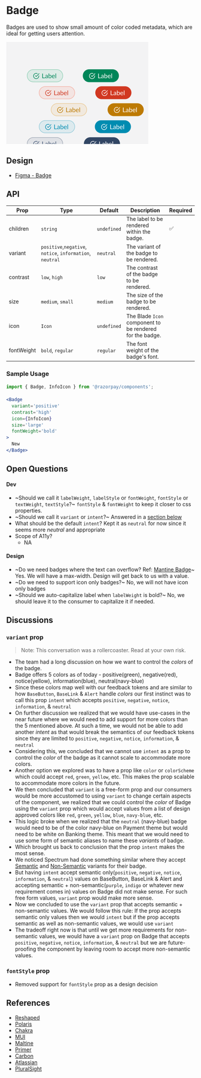 # Badge <!-- omit in toc -->
Badges are used to show small amount of color coded metadata, which are ideal for getting users attention.

<img src="./badge-thumbnail.png" width="380" />

## Design
- [Figma - Badge](https://www.figma.com/file/jubmQL9Z8V7881ayUD95ps/Blade---Payment-Light?node-id=8110%3A417)


## API

| Prop | Type | Default | Description | Required |
|---|---|---|---|---|
| children | `string` | `undefined` | The label to be rendered within the badge. | ✅ |
| variant | `positive`,`negative`, `notice`, `information`, `neutral` | `neutral` | The variant of the badge to be rendered. |  |
| contrast | `low`, `high` | `low` | The contrast of the badge to be rendered. |  |
| size | `medium`, `small` | `medium` | The size of the badge to be rendered. |  |
| icon | `Icon` | `undefined` | The Blade `Icon` component to be rendered for the badge. |  |
| fontWeight | `bold`, `regular` | `regular` | The font weight of the badge's font. |  |

### Sample Usage
```jsx
import { Badge, InfoIcon } from '@razorpay/components';

<Badge 
  variant='positive'
  contrast='high'
  icon={InfoIcon} 
  size='large' 
  fontWeight='bold'
>
  New
</Badge>
```

## Open Questions
#### Dev
- ~Should we call it `labelWeight`, `labelStyle` or `fontWeight`, `fontStyle` or `textWeight`, `textStyle`?~ `fontStyle` & `fontWeight` to keep it closer to css properties.
- ~Should we call it `variant` or `intent`?~ Answered in a [section below](#variant-prop)
- What should be the default `intent`? Kept it as `neutral` for now since it seems more _neutral_ and appropriate
- Scope of A11y?
  - NA

#### Design
- ~Do we need badges where the text can overflow? Ref: [Mantine Badge](https://mantine.dev/core/badge/#full-width-and-overflow)~ Yes. We will have a max-width. Design will get back to us with a value.
- ~Do we need to support icon only badges?~ No, we will not have icon only badges
- ~Should we auto-capitalize label when `labelWeight` is bold?~ No, we should leave it to the consumer to capitalize it if needed.

## Discussions
### `variant` prop
> Note: This conversation was a rollercoaster. Read at your own risk.
- The team had a long discussion on how we want to control the _colors_ of the badge. 
- Badge offers 5 colors as of today - positive(green), negative(red), notice(yellow), information(blue), neutral(navy-blue)
- Since these colors map well with our feedback tokens and are similar to how `BaseButton`, `BaseLink` & `Alert` handle _colors_ our first instinct was to call this prop `intent` which accepts `positive`, `negative`, `notice`, `information`, & `neutral`
- On further discussion we realized that we would have use-cases in the near future where we would need to add support for more colors than the 5 mentioned above. At such a time, we would not be able to add another _intent_ as that would break the semantics of our feedback tokens since they are limited to `positive`, `negative`, `notice`, `information`, & `neutral`
- Considering this, we concluded that we cannot use `intent` as a prop to control the _color_ of the badge as it cannot scale to accommodate more colors.
- Another option we explored was to have a prop like `color` or `colorScheme` which could accept `red`, `green`, `yellow`, etc. This makes the prop scalable to accommodate more colors in the future.
- We then concluded that `variant` is a free-form prop and our consumers would be more accustomed to using `variant` to change certain aspects of the component, we realized that we could control the _color_ of Badge using the `variant` prop which would accept values from a list of design approved colors like `red`, `green`, `yellow`, `blue`, `navy-blue`, etc.
- This logic broke when we realized that the `neutral` (navy-blue) badge would need to be of the color navy-blue on Payment theme but would need to be white on Banking theme. This meant that we would need to use some form of semantic aliases to name these _variants_ of badge. 
- Which brought us back to conclusion that the prop `intent` makes the most sense.
- We noticed Spectrum had done something similar where they accept [Semantic](https://opensource.adobe.com/spectrum-web-components/storybook/?path=/story/badge--semantic) and [Non-Semantic](https://opensource.adobe.com/spectrum-web-components/storybook/?path=/story/badge--non-semantic) variants for their badge.
- But having `intent` accept semantic only(`positive`, `negative`, `notice`, `information`, & `neutral`) values on BaseButton, BaseLink & Alert and accepting semantic + non-semantic(`purple`, `indigo` or whatever new requirement comes in) values on Badge did not make sense. For such free form values, `variant` prop would make more sense.
- Now we concluded to use the `variant` prop that accepts semantic + non-semantic values. We would follow this rule: If the prop accepts semantic only values then we would `intent` but if the prop accepts semantic as well as non-semantic values, we would use `variant`
- The tradeoff right now is that until we get more requirements for non-semantic values, we would have a `variant` prop on Badge that accepts `positive`, `negative`, `notice`, `information`, & `neutral` but we are future-proofing the component by leaving room to accept more non-semantic values.
### `fontStyle` prop
- Removed support for `fontStyle` prop as a design decision

## References
- [Reshaped](https://reshaped.so/content/docs/components/badge)
- [Polaris](https://polaris.shopify.com/components/badge)
- [Chakra](https://chakra-ui.com/docs/components/badge/)
- [MUI](https://mui.com/material-ui/react-badge/)
- [Maltine](https://mantine.dev/core/badge/)
- [Primer](https://primer.style/react/Label)
- [Carbon](https://carbondesignsystem.com/components/tag/usage/)
- [Atlassian](https://atlassian.design/components/badge/examples)
- [PluralSight](https://design-system.pluralsight.com/components/badge)